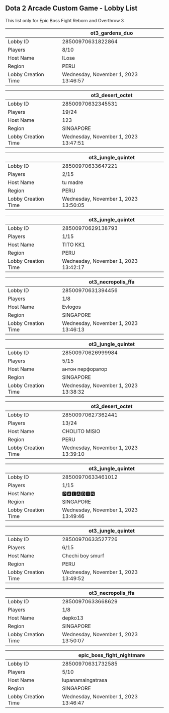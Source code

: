 ## Dota 2 Arcade Custom Game - Lobby List

This list only for Epic Boss Fight Reborn and Overthrow 3

|  | ot3_gardens_duo |
| ------ | ------ |
| Lobby ID | 28500970631822864 |
| Players | 8/10 |
| Host Name | ILose |
| Region | PERU |
| Lobby Creation Time | Wednesday, November 1, 2023 13:46:57 |


|  | ot3_desert_octet |
| ------ | ------ |
| Lobby ID | 28500970632345531 |
| Players | 19/24 |
| Host Name | 123 |
| Region | SINGAPORE |
| Lobby Creation Time | Wednesday, November 1, 2023 13:47:51 |


|  | ot3_jungle_quintet |
| ------ | ------ |
| Lobby ID | 28500970633647221 |
| Players | 2/15 |
| Host Name | tu madre |
| Region | PERU |
| Lobby Creation Time | Wednesday, November 1, 2023 13:50:05 |


|  | ot3_jungle_quintet |
| ------ | ------ |
| Lobby ID | 28500970629138793 |
| Players | 1/15 |
| Host Name | TITO KK1 |
| Region | PERU |
| Lobby Creation Time | Wednesday, November 1, 2023 13:42:17 |


|  | ot3_necropolis_ffa |
| ------ | ------ |
| Lobby ID | 28500970631394456 |
| Players | 1/8 |
| Host Name | Evlogos |
| Region | SINGAPORE |
| Lobby Creation Time | Wednesday, November 1, 2023 13:46:13 |


|  | ot3_jungle_quintet |
| ------ | ------ |
| Lobby ID | 28500970626999984 |
| Players | 5/15 |
| Host Name | антон перфоратор |
| Region | SINGAPORE |
| Lobby Creation Time | Wednesday, November 1, 2023 13:38:32 |


|  | ot3_desert_octet |
| ------ | ------ |
| Lobby ID | 28500970627362441 |
| Players | 13/24 |
| Host Name | CHOLITO MISIO |
| Region | PERU |
| Lobby Creation Time | Wednesday, November 1, 2023 13:39:10 |


|  | ot3_jungle_quintet |
| ------ | ------ |
| Lobby ID | 28500970633461012 |
| Players | 1/15 |
| Host Name | 🅿🅰🅻🅰🅳🅸🅽 |
| Region | SINGAPORE |
| Lobby Creation Time | Wednesday, November 1, 2023 13:49:46 |


|  | ot3_jungle_quintet |
| ------ | ------ |
| Lobby ID | 28500970633527726 |
| Players | 6/15 |
| Host Name | Chechi boy smurf |
| Region | PERU |
| Lobby Creation Time | Wednesday, November 1, 2023 13:49:52 |


|  | ot3_necropolis_ffa |
| ------ | ------ |
| Lobby ID | 28500970633668629 |
| Players | 1/8 |
| Host Name | depko13 |
| Region | SINGAPORE |
| Lobby Creation Time | Wednesday, November 1, 2023 13:50:07 |


|  | epic_boss_fight_nightmare |
| ------ | ------ |
| Lobby ID | 28500970631732585 |
| Players | 5/10 |
| Host Name | lupanamaingatrasa |
| Region | SINGAPORE |
| Lobby Creation Time | Wednesday, November 1, 2023 13:46:47 |


